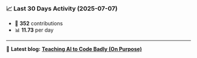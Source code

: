 <!--START_STATS-->
### 📈 Last 30 Days Activity (2025-07-07)  
- 🧮 **352** contributions  
- 📊 **11.73** per day
---
📝 **Latest blog:** [**Teaching AI to Code Badly (On Purpose)**](https://andriak.com/blog/badly-trained-ai)
<!--END_STATS-->
